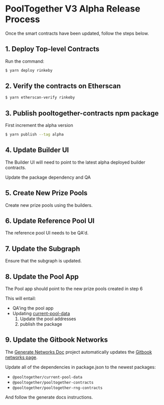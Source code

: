 # PoolTogether V3 Alpha Release Process

Once the smart contracts have been updated, follow the steps below.

## 1. Deploy Top-level Contracts

Run the command:

```bash
$ yarn deploy rinkeby
```

## 2. Verify the contracts on Etherscan

```bash
$ yarn etherscan-verify rinkeby
```

## 3. Publish pooltogether-contracts npm package

First increment the alpha version

```bash
$ yarn publish --tag alpha
```

## 4. Update Builder UI

The Builder UI will need to point to the latest alpha deployed builder contracts.

Update the package dependency and QA

## 5. Create New Prize Pools

Create new prize pools using the builders.

## 6. Update Reference Pool UI

The reference pool UI needs to be QA'd.

## 7. Update the Subgraph

Ensure that the subgraph is updated.

## 8. Update the Pool App

The Pool app should point to the new prize pools created in step 6

This will entail:

- QA'ing the pool app
- Updating [current-pool-data](https://github.com/pooltogether/current-pool-data)
  1. Update the pool addresses
  2. publish the package

## 9. Update the Gitbook Networks

The [Generate Networks Doc](https://github.com/pooltogether/generate-networks-doc) project automatically updates the [Gitbook networks page](https://docs.pooltogether.com/networks).

Update all of the dependencies in package.json to the newest packages:

- `@pooltogether/current-pool-data`
- `@pooltogether/pooltogether-contracts`
- `@pooltogether/pooltogether-rng-contracts`

And follow the generate docs instructions.
